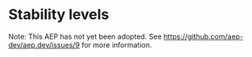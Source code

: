 # Stability levels

Note: This AEP has not yet been adopted.  See https://github.com/aep-dev/aep.dev/issues/9 for more information.
